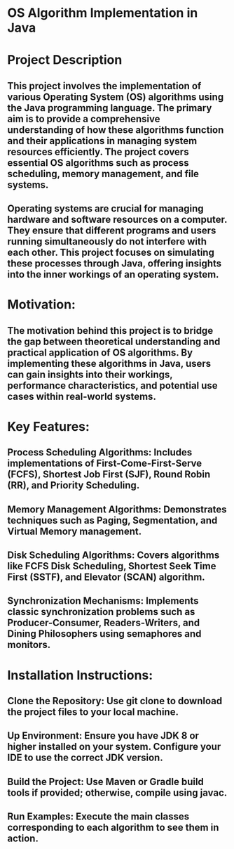 # OS Algorithm Implementation in Java

# Project Description

## This project involves the implementation of various Operating System (OS) algorithms using the Java programming language. The primary aim is to provide a comprehensive understanding of how these algorithms function and their applications in managing system resources efficiently. The project covers essential OS algorithms such as process scheduling, memory management, and file systems.
## Operating systems are crucial for managing hardware and software resources on a computer. They ensure that different programs and users running simultaneously do not interfere with each other. This project focuses on simulating these processes through Java, offering insights into the inner workings of an operating system.



# Motivation:

## The motivation behind this project is to bridge the gap between theoretical understanding and practical application of OS algorithms. By implementing these algorithms in Java, users can gain insights into their workings, performance characteristics, and potential use cases within real-world systems.

# Key Features:

## Process Scheduling Algorithms: Includes implementations of First-Come-First-Serve (FCFS), Shortest Job First (SJF), Round Robin (RR), and Priority Scheduling.

## Memory Management Algorithms: Demonstrates techniques such as Paging, Segmentation, and Virtual Memory management.

## Disk Scheduling Algorithms: Covers algorithms like FCFS Disk Scheduling, Shortest Seek Time First (SSTF), and Elevator (SCAN) algorithm.

## Synchronization Mechanisms: Implements classic synchronization problems such as Producer-Consumer, Readers-Writers, and Dining Philosophers using semaphores and monitors.

# Installation Instructions:

## Clone the Repository: Use git clone to download the project files to your local machine.

## Up Environment: Ensure you have JDK 8 or higher installed on your system. Configure your IDE to use the correct JDK version.

## Build the Project: Use Maven or Gradle build tools if provided; otherwise, compile using javac.

## Run Examples: Execute the main classes corresponding to each algorithm to see them in action.
